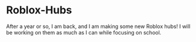 # Roblox-Hubs
After a year or so, I am back, and I am making some new Roblox hubs! I will be working on them as much as I can while focusing on school.
